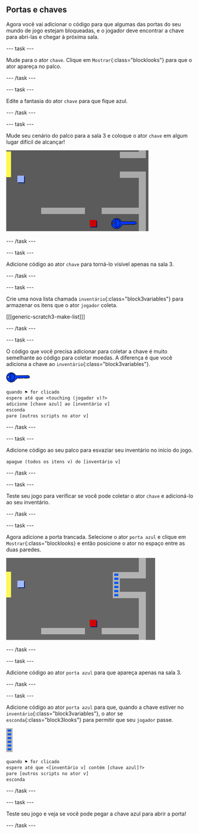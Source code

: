 ## Portas e chaves

Agora você vai adicionar o código para que algumas das portas do seu mundo de jogo estejam bloqueadas, e o jogador deve encontrar a chave para abri-las e chegar à próxima sala.

--- task ---

Mude para o ator `chave`. Clique em `Mostrar`{:class="blocklooks"} para que o ator apareça no palco.

--- /task ---

--- task ---

Edite a fantasia do ator `chave` para que fique azul.

--- /task ---

--- task ---

Mude seu cenário do palco para a sala 3 e coloque o ator `chave` em algum lugar difícil de alcançar!

![captura de tela](images/world-key.png)

--- /task ---

--- task ---

Adicione código ao ator `chave` para torná-lo visível apenas na sala 3.

--- /task ---

--- task ---

Crie uma nova lista chamada `inventário`{:class="block3variables"} para armazenar os itens que o ator `jogador` coleta.

[[[generic-scratch3-make-list]]]

--- /task ---

--- task ---

O código que você precisa adicionar para coletar a chave é muito semelhante ao código para coletar moedas. A diferença é que você adiciona a chave ao `inventário`{:class="block3variables"}.

![chave](images/key.png)

```blocks3
quando ⚑ for clicado
espere até que <touching (jogador v)?>
adicione [chave azul] ao [inventário v]
esconda
pare [outros scripts no ator v]
```

--- /task ---

--- task ---

Adicione código ao seu palco para esvaziar seu inventário no início do jogo.

```blocks3
apague (todos os itens v) do [inventário v]
```

--- /task ---

--- task ---

Teste seu jogo para verificar se você pode coletar o ator `chave` e adicioná-lo ao seu inventário.

--- /task ---

--- task ---

Agora adicione a porta trancada. Selecione o ator `porta azul` e clique em `Mostrar`{:class="blocklooks} e então posicione o ator no espaço entre as duas paredes.

![captura de tela](images/world-door.png)

--- /task ---

--- task ---

Adicione código ao ator `porta azul` para que apareça apenas na sala 3.

--- /task ---

--- task ---

Adicione código ao ator `porta azul` para que, quando a chave estiver no `inventário`{:class="block3variables"}, o ator se `esconda`{:class="block3looks"} para permitir que seu `jogador` passe.

![porta](images/door.png)

```blocks3
quando ⚑ for clicado
espere até que <[inventário v] contém [chave azul]?>
pare [outros scripts no ator v]
esconda
```

--- /task ---

--- task ---

Teste seu jogo e veja se você pode pegar a chave azul para abrir a porta!

--- /task ---